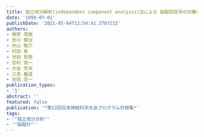 ```yaml
---
title: 独立成分解析(independent component analysis)法による 脳磁図信号の分離と解析
date: '1999-07-01'
publishDate: '2021-05-04T12:54:41.370723Z'
authors:
- 梶原 茂樹
- 吉川 健治
- 外山 敬介
- 村田 昇
- 池田 思朗
- 甘利 俊一
- 大谷 芳夫
- 江島 義道
- 吉田 佳一
publication_types:
- '1'
abstract: ''
featured: false
publication: '*第22回日本神経科学大会プログラム抄録集*'
tags:
- '"独立成分分析"'
- '"脳磁計"'
---
```

